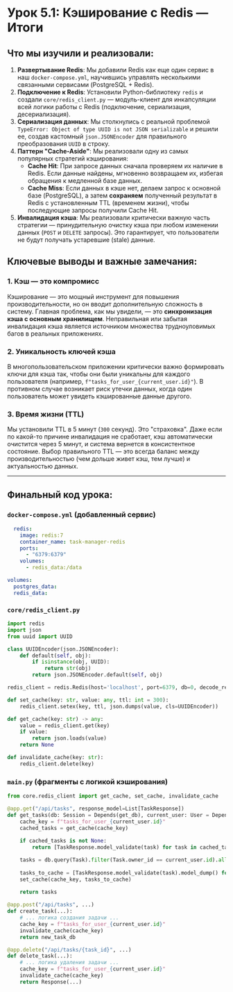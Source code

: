 # Урок 5.1: Кэширование с Redis — Итоги

## Что мы изучили и реализовали:

1.  **Развертывание Redis**: Мы добавили Redis как еще один сервис в наш `docker-compose.yml`, научившись управлять несколькими связанными сервисами (PostgreSQL + Redis).
2.  **Подключение к Redis**: Установили Python-библиотеку `redis` и создали `core/redis_client.py` — модуль-клиент для инкапсуляции всей логики работы с Redis (подключение, сериализация, десериализация).
3.  **Сериализация данных**: Мы столкнулись с реальной проблемой `TypeError: Object of type UUID is not JSON serializable` и решили ее, создав кастомный `json.JSONEncoder` для правильного преобразования `UUID` в строку.
4.  **Паттерн "Cache-Aside"**: Мы реализовали одну из самых популярных стратегий кэширования:
    *   **Cache Hit**: При запросе данных сначала проверяем их наличие в Redis. Если данные найдены, мгновенно возвращаем их, избегая обращения к медленной базе данных.
    *   **Cache Miss**: Если данных в кэше нет, делаем запрос к основной базе (PostgreSQL), а затем **сохраняем** полученный результат в Redis с установленным TTL (временем жизни), чтобы последующие запросы получили Cache Hit.
5.  **Инвалидация кэша**: Мы реализовали критически важную часть стратегии — принудительную очистку кэша при любом изменении данных (`POST` и `DELETE` запросы). Это гарантирует, что пользователи не будут получать устаревшие (stale) данные.

## Ключевые выводы и важные замечания:

### 1. Кэш — это компромисс

Кэширование — это мощный инструмент для повышения производительности, но он вводит дополнительную сложность в систему. Главная проблема, как мы увидели, — это **синхронизация кэша с основным хранилищем**. Неправильная или забытая инвалидация кэша является источником множества трудноуловимых багов в реальных приложениях.

### 2. Уникальность ключей кэша

В многопользовательском приложении критически важно формировать ключи для кэша так, чтобы они были уникальны для каждого пользователя (например, `f"tasks_for_user_{current_user.id}"`). В противном случае возникает риск утечки данных, когда один пользователь может увидеть кэшированные данные другого.

### 3. Время жизни (TTL)

Мы установили TTL в 5 минут (`300` секунд). Это "страховка". Даже если по какой-то причине инвалидация не сработает, кэш автоматически очистится через 5 минут, и система вернется в консистентное состояние. Выбор правильного TTL — это всегда баланс между производительностью (чем дольше живет кэш, тем лучше) и актуальностью данных.

---

## Финальный код урока:

### `docker-compose.yml` (добавленный сервис)
```yaml
  redis:
    image: redis:7
    container_name: task-manager-redis
    ports:
      - "6379:6379"
    volumes:
      - redis_data:/data

volumes:
  postgres_data:
  redis_data:
```

### `core/redis_client.py`
```python
import redis
import json
from uuid import UUID

class UUIDEncoder(json.JSONEncoder):
    def default(self, obj):
        if isinstance(obj, UUID):
            return str(obj)
        return json.JSONEncoder.default(self, obj)

redis_client = redis.Redis(host='localhost', port=6379, db=0, decode_responses=True)

def set_cache(key: str, value: any, ttl: int = 300):
    redis_client.setex(key, ttl, json.dumps(value, cls=UUIDEncoder))

def get_cache(key: str) -> any:
    value = redis_client.get(key)
    if value:
        return json.loads(value)
    return None

def invalidate_cache(key: str):
    redis_client.delete(key)
```

### `main.py` (фрагменты с логикой кэширования)
```python
from core.redis_client import get_cache, set_cache, invalidate_cache

@app.get("/api/tasks", response_model=List[TaskResponse])
def get_tasks(db: Session = Depends(get_db), current_user: User = Depends(get_current_user)):
    cache_key = f"tasks_for_user_{current_user.id}"
    cached_tasks = get_cache(cache_key)
    
    if cached_tasks is not None:
        return [TaskResponse.model_validate(task) for task in cached_tasks]

    tasks = db.query(Task).filter(Task.owner_id == current_user.id).all()
    
    tasks_to_cache = [TaskResponse.model_validate(task).model_dump() for task in tasks]
    set_cache(cache_key, tasks_to_cache)
    
    return tasks

@app.post("/api/tasks", ...)
def create_task(...):
    # ... логика создания задачи ...
    cache_key = f"tasks_for_user_{current_user.id}"
    invalidate_cache(cache_key)
    return new_task_db

@app.delete("/api/tasks/{task_id}", ...)
def delete_task(...):
    # ... логика удаления задачи ...
    cache_key = f"tasks_for_user_{current_user.id}"
    invalidate_cache(cache_key)
    return Response(...)
```